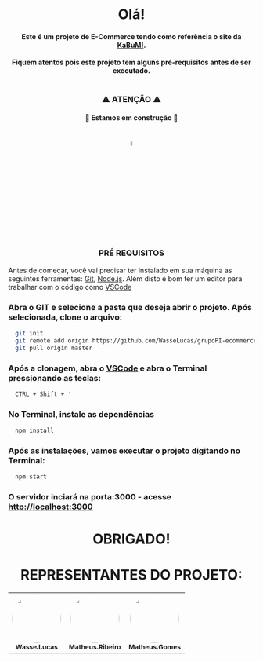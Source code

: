 

<h1 align="center"> Olá! </h1>

<h4 align="center">Este é um projeto de E-Commerce tendo como referência o site da <a href="https://www.kabum.com.br" target="_blank" rel="noreferrer noopener">KaBuM!</a>.</h4>

<p align="center"><b>Fiquem atentos pois este projeto tem alguns pré-requisitos antes de ser executado.</b></p>
<h1></h1>

<div>
  <h3 align="center">⚠ ATENÇÃO ⚠</h3>
    <h4 align="center">	🚧 Estamos em construção 🚧</h4>
</div>

<h1></h1>
<DIV align="center"><img src="https://user-images.githubusercontent.com/107892746/198664504-88c97247-474b-4ef2-903c-6eb2119df615.png" width="5%">
  <h3>PRÉ REQUISITOS</h3>
</div>

Antes de começar, você vai precisar ter instalado em sua máquina as seguintes ferramentas:
[Git](https://git-scm.com), [Node.js](https://nodejs.org/en/). 
Além disto é bom ter um editor para trabalhar com o código como <a href="https://code.visualstudio.com/" target="_blank">VSCode</a>

### Abra o GIT e selecione a pasta que deseja abrir o projeto. Após selecionada, clone o arquivo:
```bash
  git init
  git remote add origin https://github.com/WasseLucas/grupoPI-ecommerce
  git pull origin master
```

### Após a clonagem, abra o <a href="https://code.visualstudio.com/" target="_blank">VSCode</a> e abra o Terminal pressionando as teclas:
```bash
  CTRL + Shift + '
```  

### No Terminal, instale as dependências
```bash
  npm install 
```

### Após as instalações, vamos executar o projeto digitando no Terminal:
```bash
  npm start
```


### O servidor inciará na porta:3000 - acesse <http://localhost:3000>

<h1 align="center"> OBRIGADO! </h1>

<div align="center"><h1>REPRESENTANTES DO PROJETO:</h1></div>

<table align="center">
  <tr>
    <td align="center"><a href="https://github.com/WasseLucas"><img style="border-radius: 50%;" src="https://avatars.githubusercontent.com/u/106719047?v=4" width="100px;" alt=""/><br /><sub><b>Wasse Lucas</b></sub></a><br />
    <td align="center"><a href="https://github.com/mathe153"><img style="border-radius: 50%;" src="https://avatars.githubusercontent.com/u/35440139?v=4" width="100px;" alt=""/><br /><sub><b>Matheus Ribeiro</b></sub></a><br /></td>
    <td align="center"><a href="https://github.com/Rudegog"><img style="border-radius: 50%;" src="https://scontent.fcgh37-1.fna.fbcdn.net/v/t39.30808-6/315449613_5566355430144828_260681987655510806_n.jpg?_nc_cat=100&ccb=1-7&_nc_sid=09cbfe&_nc_ohc=dpJlW833O_kAX-8GW5E&_nc_oc=AQnf2S3juq2qIxWA4Kjo-7XUXOuf8J3PGlgQDMTC5zrmCYscO2948nfQwNwMLyULgNE&_nc_ht=scontent.fcgh37-1.fna&oh=00_AfB7Oeuyh0ZGpm6NUOYD6R2muwRtSvkcpbjTYEjC9QF9VQ&oe=638E6C5F" width="100px;" alt=""/><br /><sub><b>Matheus Gomes</b></sub></a><br />
</table>
